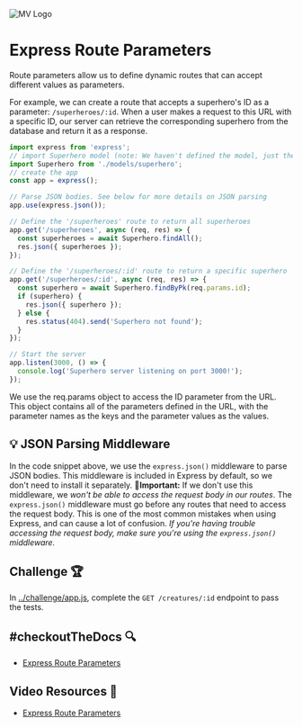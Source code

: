 ![MV Logo](/logo.jpg)

# Express Route Parameters
Route parameters allow us to define dynamic routes that can accept different values as parameters. 

For example, we can create a route that accepts a superhero's ID as a parameter: `/superheroes/:id`. When a user makes a request to this URL with a specific ID, our server can retrieve the corresponding superhero from the database and return it as a response.

```js
import express from 'express';
// import Superhero model (note: We haven't defined the model, just the server for this code snippet)
import Superhero from './models/superhero';
// create the app
const app = express();

// Parse JSON bodies. See below for more details on JSON parsing
app.use(express.json());

// Define the '/superheroes' route to return all superheroes
app.get('/superheroes', async (req, res) => {
  const superheroes = await Superhero.findAll();
  res.json({ superheroes });
});

// Define the '/superheroes/:id' route to return a specific superhero
app.get('/superheroes/:id', async (req, res) => {
  const superhero = await Superhero.findByPk(req.params.id);
  if (superhero) {
    res.json({ superhero });
  } else {
    res.status(404).send('Superhero not found');
  }
});

// Start the server
app.listen(3000, () => {
  console.log('Superhero server listening on port 3000!');
});
```

We use the req.params object to access the ID parameter from the URL. This object contains all of the parameters defined in the URL, with the parameter names as the keys and the parameter values as the values.

## 💡 JSON Parsing Middleware
In the code snippet above, we use the `express.json()` middleware to parse JSON bodies. This middleware is included in Express by default, so we don't need to install it separately.  🚨**Important:** If we don't use this middleware, we _won't be able to access the request body in our routes_.  The `express.json()` middleware must go before any routes that need to access the request body. This is one of the most common mistakes when using Express, and can cause a lot of confusion.  _If you're having trouble accessing the request body, make sure you're using the `express.json()` middleware._

## Challenge 🏆
In [../challenge/app.js](../challenge/app.js), complete the `GET /creatures/:id` endpoint to pass the tests.

## #checkoutTheDocs 🔍
- [Express Route Parameters](https://expressjs.com/en/guide/routing.html#route-parameters)

## Video Resources 🎥
- [Express Route Parameters](https://www.youtube.com/watch?v=MuMs1pLuT7I)
